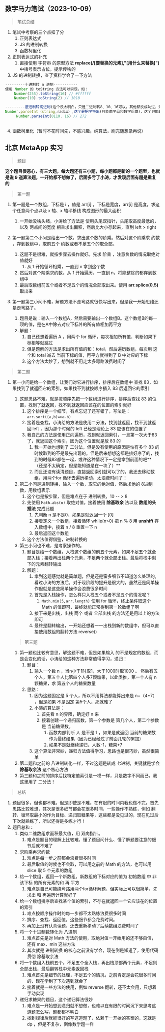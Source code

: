 
## 数字马力笔试（2023-10-09）

> 笔试总结

1. 笔试中考察的三个点扣了分
   1. 正则表达式
   2. JS 的进制转换
   3. 函数柯里化
2. 正则表达式的补充
   1. 直接使用 字符串 的原型方法 **replace(/[要替换的元素],"[用什么来替换]")**  中括号表示占位，提示传啥的
3. JS 的进制转换，查了资料学会了一下方法

```javascript
---------十进制转 n 进制-----------
使用 Number 的 toString 方法可以实现，如：
    Number(255).toString(16) // #ffffff
	Number(10).toString(2) // 1010

---------底进制转高进制(这个没太明白，只是二进制转8、10、16可以，其他都没成功过，还不太会)------------
Number.parseInt（string,radix）,这个是把字符串(只能由字母和数字组成)，这个只能是由低进制转高进制，如二进制转八进制，但是八进制不能转二进制，radix表示进制，取值2~36。
	 Number.parseInt(0110, 16) // 272
	

```

4. 函数柯里化（暂时不花时间先，不感兴趣，纯算法，刷完随想录再说）



## 北京 MetaApp 实习

> 题目 

**这个题目很恶心，有三大题，每大题还有三小题，每小题都是新的一个题型，也就是说 9 道算法题，一开始都不想做了，后面多亏了小涛，才发现后面有题是重复的**

> 第一题

1. 第一题是一个数组，下标是 i ，值是 arr[i] ，下标是宽度，arr[i] 是高度，求这个任意两个点以及 x 轴、x 轴平移线 构成图形的最大面积
   1. 一开始没啥头绪，小涛给了方法是 使用头尾双指针，头尾取高度最低的，以及 两点间的宽度 相乘求出面积，然后比大小存起来，直到 left > right

1. 第一题第二个小问是给出一个数，求出这个数的阶乘。然后对这个阶乘求 约数 ，存到数组中，取前五个 约数或者不足五个的取全部。
   1. 这题不是很难，就按步骤去操作就好。先求 阶乘 ，注意负数的情况取绝对值就好
      1. 从 1 开始循环相乘，一直到 n 拿到这个数
   2. 然后对这个阶乘求约数，从 1 开始遍历，一直到 n，将能整除的都存到数组中
   3. 最后取数组前五个或者不足五个的情况全部取出来。使用 **arr.splice(0,5)** 取出来
2. 第一题第三小问不难，解题方法不走弯路就很快写出来，但是我一开始思维还是走弯路了。
   1. 题目是说：输入一个数组A，然后需要输出一个数组B。这个数组B的每一项的值，是在A中除去对应下标外的所有值相加再平方
   2. 解题：
      1. 自己还想着遍历 A ，用两个 for 循环，每次相加所有值，判断如果下标相等就跳过
      2. 但是题解的方法是求出所有值的和：total，然后遍历数组，每次用 这个和 total 减去 当前下标的值，再平方就得到了 B 中对应的下标
      3. 这个方法太妙了，想到就不用走太多弯路浪费时间了

> 第二题

1. 第一小问是给一个数组，让我们对它进行排序，排序后在数组中 查找 83，如果找到了就返回它的索引，如果找不到就按顺序插入 83 后返回它的索引

   1. 这题思路不难，就是按顺序先把一个数组进行排序，排序后查找 83 的位置，找到了就返回，找不到就返回应该在的位置的索引就好
      1. 这个排序是一个细节，有点忘记了还写错了，写法是：`arr.sort((a,b)=>a-b)`
      2. 接着是查找，小涛给的方法是使用二分法，找到就返回，找不到就返回 left ，因为那个时候的 left 已经是理论上 83 应该在的位置了
      3. 我自己的方法是使用正向遍历，找到就返回索引，一旦第一次大于83了，就返回这个索引，因为这个位置就是放 83 的
         1. 我一开始也想到了 二分法，但是没有使用的原因是怕有多个 83 的时候取到的不是最先出现的。但是后来想想这都是排好序了的，找到的时候83都在一起，或许这种情况下一定是拿到前面的吧**（还是不太确定，但是能知道是在一块了）**
         2. 而且还没有读清题目，直接返回索引就可以了的，我还去移动数组，用两个for 循环去遍历移动，太浪费时间了！
   2. 第二小问是进制转换，输入一个数，取它的绝对值，然后求他的 8进制 数，用数组表示
      1. 这个也是按步骤，但是难点在于 进制转换，10 -- > 8 
      2. 先使用 `Math.abs(n)` 取绝对值，接着使用 **除基取余** 法以及 **数组的头插法** 完成此题
         1. 先判断 n 是不是0，如果是就返回一个 [0] 
         2. 接着定义一个数组，接着循环 while(n>0) 把 n % 8 用 **unshift** 存入数组中，接着 n / 8 重置一下 n
         3. 最后返回这个数组
      3. 这个方法值得借鉴，进制转换的
   3. 第三小问也不难，是考察操作的。
      1. 题目是给一个数组，入栈这个数组的前五个元素，如果不足五个就全部入栈；接着再出栈两个元素，不足两个就全部出栈。最后将栈中剩下的元素翻转输出
      2. 解题：
         1. 拿到这题感觉就是简单题，但是还是蛮多细节不知道怎么处理的，看过小涛的方法后，对于现阶段的提升是很大的，虽然还是简单操作但就是这些简单操作会浪费很多时间
         2. 首先是入栈操作，怎么样只入栈五个或者不足五个的情况呢？
            1. `Math.min(5,arr.length)` 使用 for 循环，终止条件取这个 Math 的值即可，最终就能正常得到第一轮数组了啊
         3. 接下来是出栈，出栈 两个 或者 全部出栈 的方法还是用以上的方法即可
         4. 最终是翻转输出，一开始还想着一一出栈到新的数组中，但可以直接使用数组的翻转方法 reverse() 

   > 第三题

   1. 第一题也比较有意思，解这题不难，但是如果输入 的不是规定的数组，而是会变化的话，小涛给的这种方法非常值得学习，递归！
      1. 题目：
         1. 输入一个数 n ，当n小于1时取1，大于1000时取1000 。 然后有五个人，第五个人比第四个人多7颗糖果，以此类推，第一个人有 n 颗糖果，求 第五个人的糖果数量
      2. 思路：
         1. 因为这题固定是 5 个人，所以不用算法都能算出来是 n+（4*7） ，但是如果 不是固定 第5个人，那就难了
         2. 小涛的算法是：
            1. 首先看 n 的界限，确定好 n 来
            2. 接着创建一个递归函数，第一个参数是 第几个人，第二个参数是 当前糖果数。
               1. 函数内部判断 人 是不是 1 ，如果是就返回 当前的糖果数作为最终结果（因为已经经过了前面几轮的累加）
               2. 如果不是就继续递归，人数-1，糖果+7
         3. 这个算法非常妙，递归方法值得学习，思路也是很巧妙，虽然很简单
   2. 第二题和之前的 八进制转化一样，不过这题是转成 七进制，关键就是学会 **除基取余法** 这个核心方法
   3. 第三题和之前的排序后找特定值索引是一模一样，只是数字不同而已，我这里用了 二分法！

> 总结

1. 题目很多，但也都不难。但是即使是不难，在有限的时间内我也做不完，首先思路比较难想，其次是很多细节都会花很多时间，一些操作不熟练，例如 翻转、循环取最小的作为目标、递归取糖果等，这些都是没见过的，现在见过后下次就熟练了，所以还得是多练才行！
2. 题目总和：
   1. 类似二维数组求面积最大值，用 双向指针。
      1. 难点是题目的理解上比较难，懂了题目问什么、懂了解题要注意的细节后就不难了
   2. 求阶乘再求约数
      1. 难点是每一步之前都会浪费很多时间
      2. 最后取值的时候也不会取，可以用之前的 Math 的方法，也可以用 slice 取 5 个元素的数组
   3. 给一个数组，返回一个新数组，新数组的下标对应的值为 初始数组 中 非该下标 的所有元素的和 再 平方
      1. 难点是自己可能绕弯路用两个for循环解题，但实际上可以很简单，先求出 和 再遍历计算就好了
   4. 给一个数组排序后查找某个值的索引，不存在就返回一个它应该在的位置的索引
      1. 难点按顺序操作时的每一步都不太熟练浪费很多时间
      2. 排序、查找、返回值，这些细节都会花费时间。
      3. 再加上没有认真读题，还去重新移动了后续数组浪费时间了
   5. 将一个十进制数转化为 八进制
      1. 难点首先是对 Math 方法的使用，取绝对值一开始用的还不够自信，还有 max、min 这些方法
      2. 其次就是 进制转换 的核心之前没有学会，现在倒是知道了，使用代码贯彻 除基取余法
   6. 将一个数组入栈前五个，不足五个全入栈，再出栈顶部两个元素，不足则全部出栈，最后翻转栈中元素返回栈
      1. 难点首先是细节的处理，不足五个的情况，之前肯定是会花很多时间的，现在学到了下次遇到就会了
      2. 接着就是一些方法的使用，例如 reverse 翻转，还不太会用，只想着手动实现
   7. 递归求糖果的题目，这个递归算法很妙
      1. 难点是一开始想到递归就不想做，也难以在有限的时间沉下来思考这道题怎么写，题都都不明白
      2. 找到规律后就能很好的写这道题了，依赖于一开始的答案的，这就是 dp ，但是不复杂，倒像数学题一样